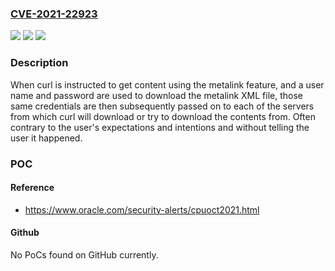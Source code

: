 ### [CVE-2021-22923](https://cve.mitre.org/cgi-bin/cvename.cgi?name=CVE-2021-22923)
![](https://img.shields.io/static/v1?label=Product&message=https%3A%2F%2Fgithub.com%2Fcurl%2Fcurl&color=blue)
![](https://img.shields.io/static/v1?label=Version&message=n%2Fa&color=blue)
![](https://img.shields.io/static/v1?label=Vulnerability&message=Cleartext%20Transmission%20of%20Sensitive%20Information%20(CWE-319)&color=brighgreen)

### Description

When curl is instructed to get content using the metalink feature, and a user name and password are used to download the metalink XML file, those same credentials are then subsequently passed on to each of the servers from which curl will download or try to download the contents from. Often contrary to the user's expectations and intentions and without telling the user it happened.

### POC

#### Reference
- https://www.oracle.com/security-alerts/cpuoct2021.html

#### Github
No PoCs found on GitHub currently.


